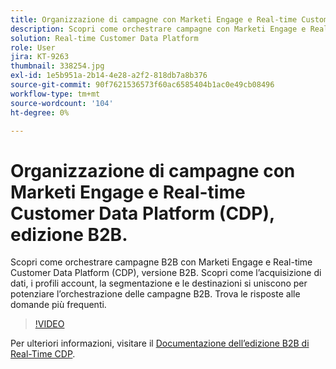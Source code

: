 ```yaml
---
title: Organizzazione di campagne con Marketi Engage e Real-time Customer Data Platform, edizione B2B
description: Scopri come orchestrare campagne con Marketi Engage e Real-time Customer Data Platform (CDP), edizione B2B.
solution: Real-time Customer Data Platform
role: User
jira: KT-9263
thumbnail: 338254.jpg
exl-id: 1e5b951a-2b14-4e28-a2f2-818db7a8b376
source-git-commit: 90f7621536573f60ac6585404b1ac0e49cb08496
workflow-type: tm+mt
source-wordcount: '104'
ht-degree: 0%

---
```


# Organizzazione di campagne con Marketi Engage e Real-time Customer Data Platform (CDP), edizione B2B.

Scopri come orchestrare campagne B2B con Marketi Engage e Real-time Customer Data Platform (CDP), versione B2B. Scopri come l’acquisizione di dati, i profili account, la segmentazione e le destinazioni si uniscono per potenziare l’orchestrazione delle campagne B2B. Trova le risposte alle domande più frequenti.

>[!VIDEO](https://video.tv.adobe.com/v/338254?quality=12&learn=on)

Per ulteriori informazioni, visitare il [Documentazione dell’edizione B2B di Real-Time CDP](https://experienceleague.adobe.com/docs/experience-platform/rtcdp/b2b-overview.html).
